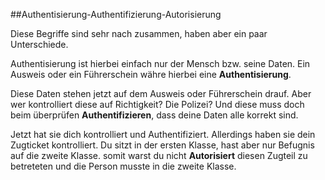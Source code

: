 ##Authentisierung-Authentifizierung-Autorisierung

Diese Begriffe sind sehr nach zusammen, haben aber ein paar Unterschiede.

Authentisierung ist hierbei einfach nur der Mensch bzw. seine Daten.
Ein Ausweis oder ein Führerschein währe hierbei eine __Authentisierung__.

Diese Daten stehen jetzt auf dem Ausweis oder Führerschein drauf.
Aber wer kontrolliert diese auf Richtigkeit? Die Polizei?
Und diese muss doch beim überprüfen __Authentifizieren__, dass deine Daten alle korrekt sind.

Jetzt hat sie dich kontrolliert und Authentifiziert. Allerdings haben sie dein Zugticket kontrolliert.
Du sitzt in der ersten Klasse, hast aber nur Befugnis auf die zweite Klasse.
somit warst du nicht __Autorisiert__ diesen Zugteil zu betreteten und die Person musste in die zweite Klasse.